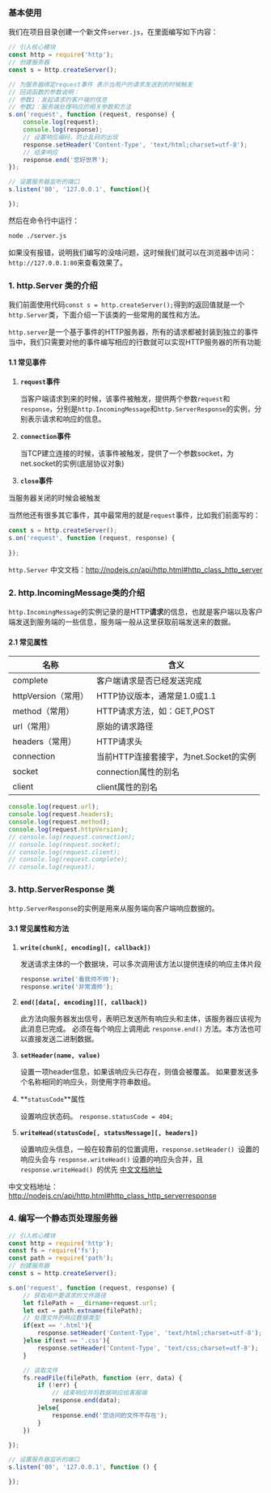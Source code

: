 ### 基本使用

我们在项目目录创建一个新文件`server.js`，在里面编写如下内容：

```js
// 引入核心模块
const http = require('http');
// 创建服务器
const s = http.createServer();

// 为服务器绑定request事件 表示当用户的请求发送到的时候触发
// 回调函数的参数说明：
// 参数1：发起请求的客户端的信息
// 参数2：服务端处理响应的相关参数和方法
s.on('request', function (request, response) {
    console.log(request);
    console.log(response);
    // 设置响应编码，防止乱码的出现
    response.setHeader('Content-Type', 'text/html;charset=utf-8');
    // 结束响应
    response.end('您好世界');
});

// 设置服务器监听的端口
s.listen('80', '127.0.0.1', function(){

});
```

然后在命令行中运行：

```sh
node ./server.js
```

如果没有报错，说明我们编写的没啥问题，这时候我们就可以在浏览器中访问：`http://127.0.0.1:80`来查看效果了。



### 1. http.Server 类的介绍

我们前面使用代码`const s = http.createServer();`得到的返回值就是一个`http.Server`类，下面介绍一下该类的一些常用的属性和方法。

`http.server`是一个基于事件的HTTP服务器，所有的请求都被封装到独立的事件当中，我们只需要对他的事件编写相应的行数就可以实现HTTP服务器的所有功能

#### 1.1 常见事件

1. **`request`事件**

    当客户端请求到来的时候，该事件被触发，提供两个参数`request`和`response`，分别是`http.IncomingMessage`和`http.ServerResponse`的实例，分别表示请求和响应的信息。

2. **`connection`事件**

    当TCP建立连接的时候，该事件被触发，提供了一个参数socket，为net.socket的实例(底层协议对象)

3. **`close`事件**

  当服务器关闭的时候会被触发

当然他还有很多其它事件，其中最常用的就是`request`事件，比如我们前面写的：

```js
const s = http.createServer();
s.on('request', function (request, response) {
    
});
```

`http.Server` 中文文档：http://nodejs.cn/api/http.html#http_class_http_server



### 2. http.IncomingMessage类的介绍

`http.IncomingMessage`的实例记录的是HTTP**请求**的信息，也就是客户端以及客户端发送到服务端的一些信息，服务端一般从这里获取前端发送来的数据。

#### 2.1 常见属性


|  名称 | 含义 |
| ---- | ---- |
|complete | 客户端请求是否已经发送完成|
|httpVersion（常用）	| HTTP协议版本，通常是1.0或1.1|
|method（常用）	| HTTP请求方法，如：GET,POST|
|url（常用）	| 原始的请求路径|
|headers（常用） |	HTTP请求头|
|connection |	当前HTTP连接套接字，为net.Socket的实例|
|socket |	connection属性的别名|
|client	| client属性的别名|

```js
console.log(request.url);
console.log(request.headers);
console.log(request.method);
console.log(request.httpVersion);
// console.log(request.connection);
// console.log(request.socket);
// console.log(request.client);
// console.log(request.complete);
// console.log(request);
```

### 3. http.ServerResponse 类

`http.ServerResponse`的实例是用来从服务端向客户端响应数据的。

#### 3.1 常见属性和方法

1. **`write(chunk[, encoding][, callback])`**

    发送请求主体的一个数据块，可以多次调用该方法以提供连续的响应主体片段

    ```js
    response.write('看我帅不帅');
    response.write('非常滴帅');
    ```

2. **`end([data[, encoding]][, callback])`**

    此方法向服务器发出信号，表明已发送所有响应头和主体，该服务器应该视为此消息已完成。 必须在每个响应上调用此 `response.end()` 方法。本方法也可以直接发送二进制数据。

3. **`setHeader(name, value)`**

    设置一项header信息，如果该响应头已存在，则值会被覆盖。 如果要发送多个名称相同的响应头，则使用字符串数组。

4. **`statusCode`**属性

    设置响应状态码。 `response.statusCode = 404;`

5. **`writeHead(statusCode[, statusMessage][, headers])`**

    设置响应头信息，一般在较靠前的位置调用，`response.setHeader() `设置的响应头会与 `response.writeHead()` 设置的响应头合并，且 `response.writeHead() `的优先  [中文文档地址](http://nodejs.cn/api/http.html#http_response_writehead_statuscode_statusmessage_headers)

中文文档地址：http://nodejs.cn/api/http.html#http_class_http_serverresponse



### 4. 编写一个静态页处理服务器

```js
// 引入核心模块
const http = require('http');
const fs = require('fs');
const path = require('path');
// 创建服务器
const s = http.createServer();

s.on('request', function (request, response) {
    // 获取用户要请求的文件路径
    let filePath = __dirname+request.url;
    let ext = path.extname(filePath);
  	// 处理文件的响应数据类型
    if(ext == '.html'){
        response.setHeader('Content-Type', 'text/html;charset=utf-8');
    }else if(ext == '.css'){
        response.setHeader('Content-Type', 'text/css;charset=utf-8');
    }

    // 读取文件
    fs.readFile(filePath, function (err, data) {
        if (!err) {
            // 结束响应并将数据响应给客服端
            response.end(data);
        }else{
            response.end('您访问的文件不存在');
        }
    })

});

// 设置服务器监听的端口
s.listen('80', '127.0.0.1', function () {

});
```

